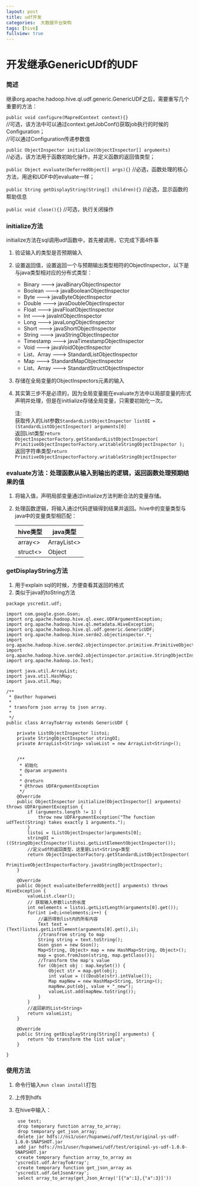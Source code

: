 ```yaml
---
layout: post
title: udf开发
categories:  大数据平台架构
tags: [hive]
fullview: true
---
```


# 开发继承GenericUDf的UDF

### 简述
继承org.apache.hadoop.hive.ql.udf.generic.GenericUDF之后，需要重写几个重要的方法：<br>

`public void configure(MapredContext context){}`<br>
//可选，该方法中可以通过context.getJobConf()获取job执行的时候的Configuration；<br>
//可以通过Configuration传递参数值<br>

`public ObjectInspector initialize(ObjectInspector[] arguments)`<br>
//必选，该方法用于函数初始化操作，并定义函数的返回值类型；<br>

`public Object evaluate(DeferredObject[] args){}`
//必选，函数处理的核心方法，用途和UDF中的evaluate一样；

`public String getDisplayString(String[] children){}`
//必选，显示函数的帮助信息

`public void close(){}`
//可选，执行关闭操作

### initialize方法
initialize方法在sql调用udf函数中，首先被调用，它完成下面4件事

1. 验证输入的类型是否预期输入
2. 设置返回值，设置返回一个与预期输出类型相符的ObjectInspector，以下是与java类型相对应的分布式类型：
	* Binary ---> javaBinaryObjectInspector
	* Boolean ---> javaBooleanObjectInspector
	* Byte ---> javaByteObjectInspector
	* Double ---> javaDoubleObjectInspector
	* Float ---> javaFloatObjectInspector
	* Int ---> javaIntObjectInspector
	* Long ---> javaLongObjectInspector
	* Short ---> javaShortObjectInspector
	* String ---> javaStringObjectInspector
	* Timestamp ---> javaTimestampObjectInspector
	* Void ---> javaVoidObjectInspector
	* List、Array ---> StandardListObjectInspector
	* Map ---> StandardMapObjectInspector
	* List、Array ---> StandardStructObjectInspector
3. 存储在全局变量的ObjectInspectors元素的输入
4. 其实第三步不是必须的，因为全局变量能在evaluate方法中以局部变量的形式声明并处理，但是在initlialize存储全局变量，只需要初始化一次。

	注:<br>
	获取传入的List参数`StandardListObjectInspector listOI = (StandardListObjectInspector) arguments[0]`<br>
	返回List<String>类型`return ObjectInspectorFactory.getStandardListObjectInspector( PrimitiveObjectInspectorFactory.writableStringObjectInspector );`<br>
	返回字符串类型`return PrimitiveObjectInspectorFactory.writableStringObjectInspector`

### evaluate方法：处理函数从输入到输出的逻辑，返回函数处理预期结果的值
1. 将输入值，声明局部变量通过initialize方法判断合法的变量存储。
2. 处理函数逻辑，将输入通过代码逻辑得到结果并返回。hive中的变量类型与java中的变量类型相匹配：

	hive类型 | java类型
	----|------
	array<> | ArrayList<>  
	struct<> | Object

### getDisplayString方法
1. 用于explain sql的时候，方便查看其返回的格式
2. 类似于java的toString方法 	

```
package yscredit.udf;

import com.google.gson.Gson;
import org.apache.hadoop.hive.ql.exec.UDFArgumentException;
import org.apache.hadoop.hive.ql.metadata.HiveException;
import org.apache.hadoop.hive.ql.udf.generic.GenericUDF;
import org.apache.hadoop.hive.serde2.objectinspector.*;
import org.apache.hadoop.hive.serde2.objectinspector.primitive.PrimitiveObjectInspectorFactory;
import org.apache.hadoop.hive.serde2.objectinspector.primitive.StringObjectInspector;
import org.apache.hadoop.io.Text;

import java.util.ArrayList;
import java.util.HashMap;
import java.util.Map;

/**
 * @author hupanwei
 *
 * transform json array to json array.
 *
 */
public class ArrayToArray extends GenericUDF {

	private ListObjectInspector listoi;
	private StringObjectInspector stringOI;
	private ArrayList<String> valueList = new ArrayList<String>();


	/**
	 * 初始化
	 * @param arguments
	 *
	 * @return
	 * @throws UDFArgumentException
	 */
	@Override
	public ObjectInspector initialize(ObjectInspector[] arguments) throws UDFArgumentException {
		if (arguments.length != 1) {
			throw new UDFArgumentException("The function udfTest(String) takes exactly 1 arguments.");
		}
		listoi = (ListObjectInspector)arguments[0];
		stringOI = ((StringObjectInspector)listoi.getListElementObjectInspector());
		//定义udf的返回类型，这里是List<String>类型
		return ObjectInspectorFactory.getStandardListObjectInspector(
				PrimitiveObjectInspectorFactory.javaStringObjectInspector);
	}

	@Override
	public Object evaluate(DeferredObject[] arguments) throws HiveException {
		valueList.clear();
		// 获取输入参数list的长度
		int nelements = listoi.getListLength(arguments[0].get());
		for(int i=0;i<nelements;i++) {
			//遍历得到list内的所有内容
			Text text = (Text)listoi.getListElement(arguments[0].get(),i);
			//transfrom string to map
			String string = text.toString();
			Gson gson = new Gson();
			Map<String, Object> map = new HashMap<String, Object>();
			map = gson.fromJson(string, map.getClass());
			//Transform the map's value
			for (Object obj : map.keySet()) {
				Object str = map.get(obj);
				int value = (((Double)str).intValue());
				Map mapNew = new HashMap<String, String>();
				mapNew.put(obj, value + "_new");
				valueList.add(mapNew.toString());
			}
		}
		//返回新的List<String>
		return valueList;
	}

	@Override
	public String getDisplayString(String[] arguments) {
		return "do transform the list value";
	}

}
```


### 使用方法
1. 命令行输入`mvn clean install`打包
2. 上传到hdfs
3. 在hive中输入：

		use test;
		drop temporary function array_to_array;
		drop temporary get_json_array;
		delete jar hdfs://ns1/user/hupanwei/udf/test/original-ys-udf-1.0.0-SNAPSHOT.jar
		add jar hdfs://ns1/user/hupanwei/udf/test/original-ys-udf-1.0.0-SNAPSHOT.jar
		create temporary function array_to_array as 'yscredit.udf.ArrayToArray';
		create temporary function get_json_array as 'yscredit.udf.GetJsonArray';
		select array_to_array(get_Json_Array('[{"a":1},{"a":3}]'))
